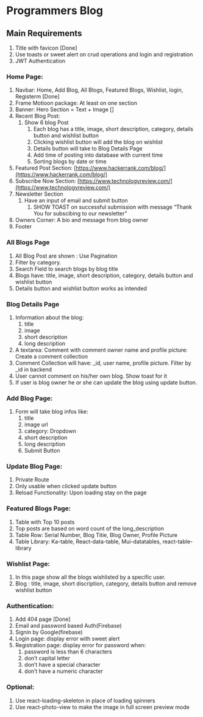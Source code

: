 # Programmers Blog

## Main Requirements

1. Title with favicon [Done]
2. Use toasts or sweet alert on crud operations and login and registration
3. JWT Authentication

### Home Page:

1. Navbar: Home, Add Blog, All Blogs, Featured Blogs, Wishlist, login, Registerm [Done]
2. Frame Motioon package: At least on one section
3. Banner: Hero Section = Text + Image []
4. Recent Blog Post: 
    1. Show 6 blog Post
        1. Each blog has a title, image, short description, category, details button and wishlist button
        2. Clicking wishlist button will add the blog on wishlist
        3. Details button will take to Blog Details Page
        4. Add time of posting into database with current time
        5. Sorting blogs by date or time
5. Featured Post Section: [https://www.hackerrank.com/blog/](https://www.hackerrank.com/blog/)
6. Subscribe Now Section: [https://www.technologyreview.com/](https://www.technologyreview.com/)
7. Newsletter Section
    1. Have an input of email and submit button
        1. SHOW TOAST on successful submission with message “Thank You for subscibing to our newsletter”
8. Owners Corner: A bio and message from blog owner
9. Footer

### All Blogs Page

1. All Blog Post are shown : Use Pagination
2. Filter by category. 
3. Search Field to search blogs by blog title
4. Blogs have: title, image, short description, category, details button and wishlist button
5. Details button and wishlist button works as intended

### Blog Details Page

1. Information about the blog:
    1. title
    2. image
    3. short description
    4. long description
2. A textarea: Comment with comment owner name and profile picture: Create a comment collection
3. Comment Collection will have: _id, user name, profile picture. Filter by _id in backend
4. User cannot comment on his/her own blog. Show toast for it
5. If user is blog owner he or she can update the blog using update button.

### Add Blog Page:

1. Form will take blog infos like:
    1. title
    2. image url
    3. category: Dropdown 
    4. short description
    5. long description
    6. Submit Button

### Update Blog Page:

1. Private Route
2. Only usable when clicked update button
3. Reload Functionality: Upon loading stay on the page

### Featured Blogs Page:

1. Table with Top 10 posts
2. Top posts are based on word count of the long_description
3. Table Row: Serial Number, Blog Titie, Blog Owner, Profile Picture
4. Table Library: Ka-table, React-data-table, Mui-datatables, react-table-library

### Wishlist Page:

1. In this page show all the blogs wishlisted by a specific user.
2. Blog : title, image, short discription, category, details button and remove wishlist button

### Authentication:

1. Add 404 page [Done]
2. Email and password based Auth(Firebase)
3. Signin by Google(firebase)
4. Login page: display error with sweet alert
5. Registration page: display error for password when:
    1. password is less than 6 characters
    2. don’t capital letter
    3. don’t have a special character
    4. don’t have a numeric character

### Optional:

1. Use react-loading-skeleton in place of loading spinners
2. Use react-photo-view to make the image in full screen preview mode